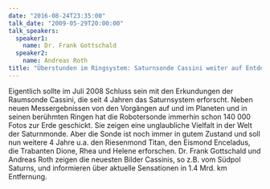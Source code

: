 ```yaml
---
date: "2016-08-24T23:35:00"
talk_date: "2009-05-29T20:00:00"
talk_speakers:
  speaker1:
    name: Dr. Frank Gottschald
  speaker2:
    name: Andreas Roth
title: "Überstunden im Ringsystem: Saturnsonde Cassini weiter auf Entdeckungstour"
---
```


Eigentlich sollte im Juli 2008 Schluss sein mit den Erkundungen der Raumsonde Cassini, die seit 4 Jahren das Saturnsystem erforscht. Neben neuen Messergebnissen von den Vorgängen auf und im Planeten und in seinen berühmten Ringen hat die Robotersonde immerhin schon 140 000 Fotos zur Erde geschickt. Sie zeigen eine unglaubliche Vielfalt in der Welt der Saturnmonde. Aber die Sonde ist noch immer in gutem Zustand und soll nun weitere 4 Jahre u.a. den Riesenmond Titan, den Eismond Enceladus, die Trabanten Dione, Rhea und Helene erforschen. Dr. Frank Gottschald und Andreas Roth zeigen die neuesten Bilder Cassinis, so z.B. vom Südpol Saturns, und informieren über aktuelle Sensationen in 1.4 Mrd. km Entfernung.
